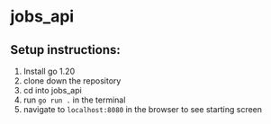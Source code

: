 # jobs_api

## Setup instructions:
1. Install go 1.20
2. clone down the repository
3. cd into jobs_api
4. run `go run .` in the terminal
5. navigate to `localhost:8080` in the browser to see starting screen
